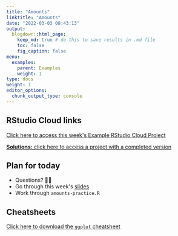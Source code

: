 ```yaml
---
title: "Amounts"
linktitle: "Amounts"
date: "2022-03-03 08:43:13"
output:
  blogdown::html_page:
    keep_md: true # do this to save results in .md file
    toc: false
    fig_caption: false
menu:
  examples:
    parent: Examples
    weight: 1
type: docs
weight: 1
editor_options:
  chunk_output_type: console
---
```


## RStudio Cloud links

[Click here to access this week's Example RStudio Cloud Project](https://rstudio.cloud/spaces/210747/project/3674006)

[**Solutions:** click here to access a project with a completed version](https://rstudio.cloud/spaces/210747/project/3674011)


## Plan for today
- Questions? :raising_hand_woman:
- Go through this week's [slides](/06-content)
- Work through `amounts-practice.R`


## Cheatsheets

[Click here to download the `ggplot` cheatsheet](https://raw.githubusercontent.com/rstudio/cheatsheets/main/data-visualization.pdf)

